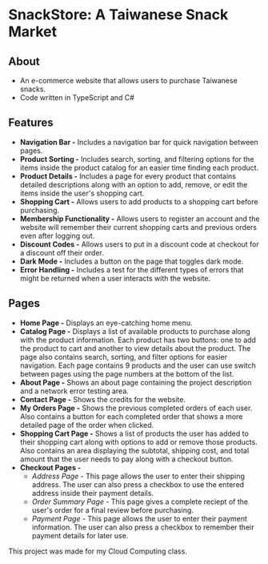 # SnackStore: A Taiwanese Snack Market

## About

- An e-commerce website that allows users to purchase Taiwanese snacks.
- Code written in TypeScript and C#

## Features

- **Navigation Bar -** Includes a navigation bar for quick navigation between pages.
- **Product Sorting -** Includes search, sorting, and filtering options for the items inside the product catalog for an easier time finding each product.
- **Product Details -** Includes a page for every product that contains detailed descriptions along with an option to add, remove, or edit the items inside the user's shopping cart.
- **Shopping Cart -** Allows users to add products to a shopping cart before purchasing.
- **Membership Functionality -** Allows users to register an account and the website will remember their current shopping carts and previous orders even after logging out.
- **Discount Codes -** Allows users to put in a discount code at checkout for a discount off their order.
- **Dark Mode -** Includes a button on the page that toggles dark mode.
- **Error Handling -** Includes a test for the different types of errors that might be returned when a user interacts with the website.

## Pages

- **Home Page -** Displays an eye-catching home menu.
- **Catalog Page -** Displays a list of available products to purchase along with the product information. Each product has two buttons: one to add the product to cart and another to view details about the product. The page also contains search, sorting, and filter options for easier navigation. Each page contains 9 products and the user can use switch between pages using the page numbers at the bottom of the list.
- **About Page -** Shows an about page containing the project description and a network error testing area.
- **Contact Page -** Shows the credits for the website.
- **My Orders Page -** Shows the previous completed orders of each user. Also contains a button for each completed order that shows a more detailed page of the order when clicked.
- **Shopping Cart Page -** Shows a list of products the user has added to their shopping cart along with options to add or remove those products. Also contains an area displaying the subtotal, shipping cost, and total amount that the user needs to pay along with a checkout button.
- **Checkout Pages -**
  - _Address Page -_ This page allows the user to enter their shipping address. The user can also press a checkbox to use the entered address inside their payment details.
  - _Order Summary Page -_ This page gives a complete reciept of the user's order for a final review before purchasing.
  - _Payment Page -_ This page allows the user to enter their payment information. The user can also press a checkbox to remember their payment details for later use.

This project was made for my Cloud Computing class.
